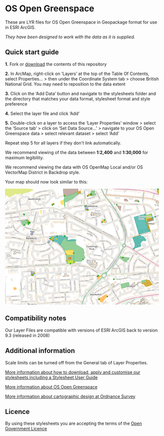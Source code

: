 ﻿# OS Open Greenspace

These are LYR files for OS Open Greenspace in Geopackage format for use in ESRI ArcGIS.

*They have been designed to work with the data as it is supplied.*

## Quick start guide

**1.**  Fork or [download](https://github.com/OrdnanceSurvey/OS-Open-Greenspace-stylesheets/archive/master.zip) the contents of this repository

**2.**  In ArcMap, right-click on ‘Layers’ at the top of the Table Of Contents, select Properties… > then under the Coordinate System tab > choose British National Grid. You may need to reposition to the data extent

**3.**  Click on the ‘Add Data’ button and navigate to the stylesheets folder and the directory that matches your data format, stylesheet format and style preference

**4.**  Select the layer file and click ‘Add’

**5.**  Double-click on a layer to access the ‘Layer Properties’ window > select the ‘Source tab’ > click on ‘Set Data Source…’ > navigate to your OS Open Greenspace data > select relevant dataset > select ‘Add’

Repeat step 5 for all layers if they don't link automatically.

We recommend viewing of the data between **1:2,400** and **1:30,000** for maximum legibility.

We recommend viewing the data with OS OpenMap Local and/or OS VectorMap District in Backdrop style.



Your map should now look similar to this: 

  ![Screenshot](https://github.com/OrdnanceSurvey/OS-Open-Greenspace-stylesheets/raw/master/Geopackage%20stylesheets/ESRI%20stylesheets%20(LYR)/images/Greenspace_screenshot.png "Screenshot of OS Open Greenspace over OS OpenMap Local")




## Compatibility notes

Our Layer Files are compatible with versions of ESRI ArcGIS back to version 9.3 (released in 2008)

## Additional information

Scale limits can be turned off from the General tab of Layer Properties.

[More information about how to download, apply and customise our stylesheets including a Stylesheet User Guide](http://www.ordnancesurvey.co.uk/resources/carto-design/cartographic-stylesheets.html)

[More information about OS Open Greenspace](http://www.ordnancesurvey.co.uk/business-and-government/products/os-open-greenspace.html)

[More information about cartographic design at Ordnance Survey](https://www.ordnancesurvey.co.uk/resources/carto-design/)

## Licence

By using these stylesheets you are accepting the terms of the [Open Government Licence](http://www.nationalarchives.gov.uk/doc/open-government-licence/)
